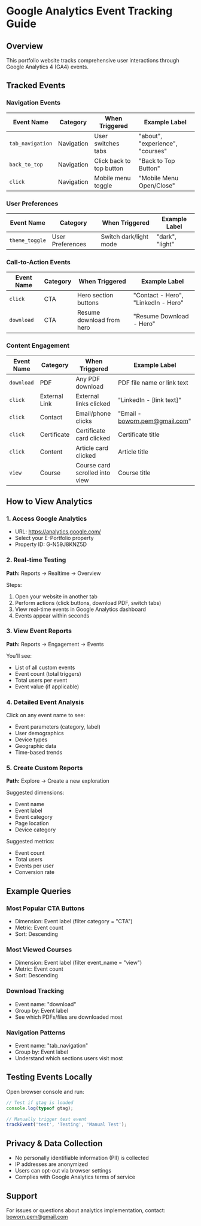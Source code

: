 # Google Analytics Event Tracking Guide

## Overview
This portfolio website tracks comprehensive user interactions through Google Analytics 4 (GA4) events.

## Tracked Events

### Navigation Events
| Event Name | Category | When Triggered | Example Label |
|------------|----------|----------------|---------------|
| `tab_navigation` | Navigation | User switches tabs | "about", "experience", "courses" |
| `back_to_top` | Navigation | Click back to top button | "Back to Top Button" |
| `click` | Navigation | Mobile menu toggle | "Mobile Menu Open/Close" |

### User Preferences
| Event Name | Category | When Triggered | Example Label |
|------------|----------|----------------|---------------|
| `theme_toggle` | User Preferences | Switch dark/light mode | "dark", "light" |

### Call-to-Action Events
| Event Name | Category | When Triggered | Example Label |
|------------|----------|----------------|---------------|
| `click` | CTA | Hero section buttons | "Contact - Hero", "LinkedIn - Hero" |
| `download` | CTA | Resume download from hero | "Resume Download - Hero" |

### Content Engagement
| Event Name | Category | When Triggered | Example Label |
|------------|----------|----------------|---------------|
| `download` | PDF | Any PDF download | PDF file name or link text |
| `click` | External Link | External links clicked | "LinkedIn - [link text]" |
| `click` | Contact | Email/phone clicks | "Email - boworn.pem@gmail.com" |
| `click` | Certificate | Certificate card clicked | Certificate title |
| `click` | Content | Article card clicked | Article title |
| `view` | Course | Course card scrolled into view | Course title |

## How to View Analytics

### 1. Access Google Analytics
- URL: https://analytics.google.com/
- Select your E-Portfolio property
- Property ID: G-N59J8KNZ5D

### 2. Real-time Testing
**Path:** Reports → Realtime → Overview

Steps:
1. Open your website in another tab
2. Perform actions (click buttons, download PDF, switch tabs)
3. View real-time events in Google Analytics dashboard
4. Events appear within seconds

### 3. View Event Reports
**Path:** Reports → Engagement → Events

You'll see:
- List of all custom events
- Event count (total triggers)
- Total users per event
- Event value (if applicable)

### 4. Detailed Event Analysis
Click on any event name to see:
- Event parameters (category, label)
- User demographics
- Device types
- Geographic data
- Time-based trends

### 5. Create Custom Reports
**Path:** Explore → Create a new exploration

Suggested dimensions:
- Event name
- Event label
- Event category
- Page location
- Device category

Suggested metrics:
- Event count
- Total users
- Events per user
- Conversion rate

## Example Queries

### Most Popular CTA Buttons
- Dimension: Event label (filter category = "CTA")
- Metric: Event count
- Sort: Descending

### Most Viewed Courses
- Dimension: Event label (filter event_name = "view")
- Metric: Event count
- Sort: Descending

### Download Tracking
- Event name: "download"
- Group by: Event label
- See which PDFs/files are downloaded most

### Navigation Patterns
- Event name: "tab_navigation"
- Group by: Event label
- Understand which sections users visit most

## Testing Events Locally

Open browser console and run:
```javascript
// Test if gtag is loaded
console.log(typeof gtag);

// Manually trigger test event
trackEvent('test', 'Testing', 'Manual Test');
```

## Privacy & Data Collection
- No personally identifiable information (PII) is collected
- IP addresses are anonymized
- Users can opt-out via browser settings
- Complies with Google Analytics terms of service

## Support
For issues or questions about analytics implementation, contact: boworn.pem@gmail.com
